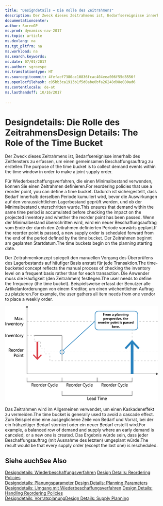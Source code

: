 ```yaml
---
title: "Designdetails – Die Rolle des Zeitrahmens"
description: Der Zweck dieses Zeitrahmens ist, Bedarfsereignisse innerhalb des Zeitfensters zu erfassen, um einen gemeinsamen Beschaffungsauftrag zu erstellen.
documentationcenter: 
author: SorenGP
ms.prod: dynamics-nav-2017
ms.topic: article
ms.devlang: na
ms.tgt_pltfrm: na
ms.workload: na
ms.search.keywords: 
ms.date: 07/01/2017
ms.author: sgroespe
ms.translationtype: HT
ms.sourcegitcommit: 4fefaef7380ac10836fcac404eea006f55d8556f
ms.openlocfilehash: c05bb3ca1913b1f5d0abe0bfa26248d08e080ad6
ms.contentlocale: de-at
ms.lasthandoff: 10/16/2017

---
```

# <a name="design-details-the-role-of-the-time-bucket"></a><span data-ttu-id="27cc5-103">Designdetails: Die Rolle des Zeitrahmens</span><span class="sxs-lookup"><span data-stu-id="27cc5-103">Design Details: The Role of the Time Bucket</span></span>
<span data-ttu-id="27cc5-104">Der Zweck dieses Zeitrahmens ist, Bedarfsereignisse innerhalb des Zeitfensters zu erfassen, um einen gemeinsamen Beschaffungsauftrag zu erstellen.</span><span class="sxs-lookup"><span data-stu-id="27cc5-104">The purpose of the time bucket is to collect demand events within the time window in order to make a joint supply order.</span></span>  
  
 <span data-ttu-id="27cc5-105">Für Wiederbeschaffungsverfahren, die einen Minimalbestand verwenden, können Sie einen Zeitrahmen definieren.</span><span class="sxs-lookup"><span data-stu-id="27cc5-105">For reordering policies that use a reorder point, you can define a time bucket.</span></span> <span data-ttu-id="27cc5-106">Dadurch ist sichergestellt, dass Bedarf innerhalb derselben Periode kumuliert wird, bevor die Auswirkungen auf den voraussichtlichen Lagerbestand geprüft werden, und ob der Minimalbestand unterschritten wurde.</span><span class="sxs-lookup"><span data-stu-id="27cc5-106">This ensures that demand within the same time period is accumulated before checking the impact on the projected inventory and whether the reorder point has been passed.</span></span> <span data-ttu-id="27cc5-107">Wenn der Minimalbestand überschritten wird, wird ein neuer Beschaffungsauftrag vom Ende der durch den Zeitrahmen definierten Periode vorwärts geplant.</span><span class="sxs-lookup"><span data-stu-id="27cc5-107">If the reorder point is passed, a new supply order is scheduled forward from the end of the period defined by the time bucket.</span></span> <span data-ttu-id="27cc5-108">Der Zeitrahmen beginnt am geplanten Startdatum.</span><span class="sxs-lookup"><span data-stu-id="27cc5-108">The time buckets begin on the planning starting date.</span></span>  
  
 <span data-ttu-id="27cc5-109">Der Zeitrahmenkonzept spiegelt den manuellen Vorgang des Überprüfens des Lagerbestands auf häufiger Basis anstatt für jede Transaktion.</span><span class="sxs-lookup"><span data-stu-id="27cc5-109">The time-bucketed concept reflects the manual process of checking the inventory level on a frequent basis rather than for each transaction.</span></span> <span data-ttu-id="27cc5-110">Die Anwender muss die Häufigkeit (den Zeitrahmen) festlegen.</span><span class="sxs-lookup"><span data-stu-id="27cc5-110">The user needs to define the frequency (the time bucket).</span></span> <span data-ttu-id="27cc5-111">Beispielsweise erfasst der Benutzer alle Artikelanforderungen von einem Kreditor, um einen wöchentlichen Auftrag zu platzieren.</span><span class="sxs-lookup"><span data-stu-id="27cc5-111">For example, the user gathers all item needs from one vendor to place a weekly order.</span></span>  
  
 ![](media/nav_app_supply_planning_2_reorder_cycle.png "NAV_APP_supply_planning_2_reorder_cycle")  
  
 <span data-ttu-id="27cc5-112">Das Zeitrahmen wird im Allgemeinen verwendet, um einen Kaskadeneffekt zu vermeiden.</span><span class="sxs-lookup"><span data-stu-id="27cc5-112">The time bucket is generally used to avoid a cascade effect.</span></span> <span data-ttu-id="27cc5-113">Zum Beispiel eine eine ausgeglichene Zeile von Bedarf und Vorrat, bei der ein frühzeitiger Bedarf storniert oder ein neuer Bedarf erstellt wird.</span><span class="sxs-lookup"><span data-stu-id="27cc5-113">For example, a balanced row of demand and supply where an early demand is canceled, or a new one is created.</span></span> <span data-ttu-id="27cc5-114">Das Ergebnis würde sein, dass jeder Beschaffungsauftrag (mit Ausnahme des letzten) umgeplant würde.</span><span class="sxs-lookup"><span data-stu-id="27cc5-114">The result would be that every supply order (except the last one) is rescheduled.</span></span>  
  
## <a name="see-also"></a><span data-ttu-id="27cc5-115">Siehe auch</span><span class="sxs-lookup"><span data-stu-id="27cc5-115">See Also</span></span>  
 <span data-ttu-id="27cc5-116">[Designdetails: Wiederbeschaffungsverfahren](design-details-reordering-policies.md) </span><span class="sxs-lookup"><span data-stu-id="27cc5-116">[Design Details: Reordering Policies](design-details-reordering-policies.md) </span></span>  
 <span data-ttu-id="27cc5-117">[Designdetails: Planungsparameter](design-details-planning-parameters.md) </span><span class="sxs-lookup"><span data-stu-id="27cc5-117">[Design Details: Planning Parameters](design-details-planning-parameters.md) </span></span>  
 <span data-ttu-id="27cc5-118">[Designdetails: Umgang mit Wiederbeschaffungsverfahren](design-details-handling-reordering-policies.md) </span><span class="sxs-lookup"><span data-stu-id="27cc5-118">[Design Details: Handling Reordering Policies](design-details-handling-reordering-policies.md) </span></span>  
 [<span data-ttu-id="27cc5-119">Designdetails: Vorratsplanung</span><span class="sxs-lookup"><span data-stu-id="27cc5-119">Design Details: Supply Planning</span></span>](design-details-supply-planning.md)
